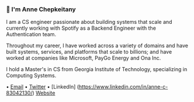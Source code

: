 ### 👋 I'm Anne Chepkeitany

<!--
**Chepkeitany/Chepkeitany** is a ✨ _special_ ✨ repository because its `README.md` (this file) appears on your GitHub profile.
-->

I am a CS engineer passionate about building systems that scale and currently working with Spotify as a Backend Engineer with the Authentication team.

Throughout my career, I have worked across a variety of domains and have built systems, services, and platforms that scale to billions; and have worked at companies like Microsoft, PayGo Energy and Ona Inc.

I hold a Master's in CS from Georgia Institute of Technology, specializing in Computing Systems.

• [Email](mailto:anne.chepkeitany@gmail.com) • [Twitter](https://twitter.com/Chepkeitany) • [LinkedIn] (https://www.linkedin.com/in/anne-c-83042130/) [Website](https://chepkeitany.com/)
